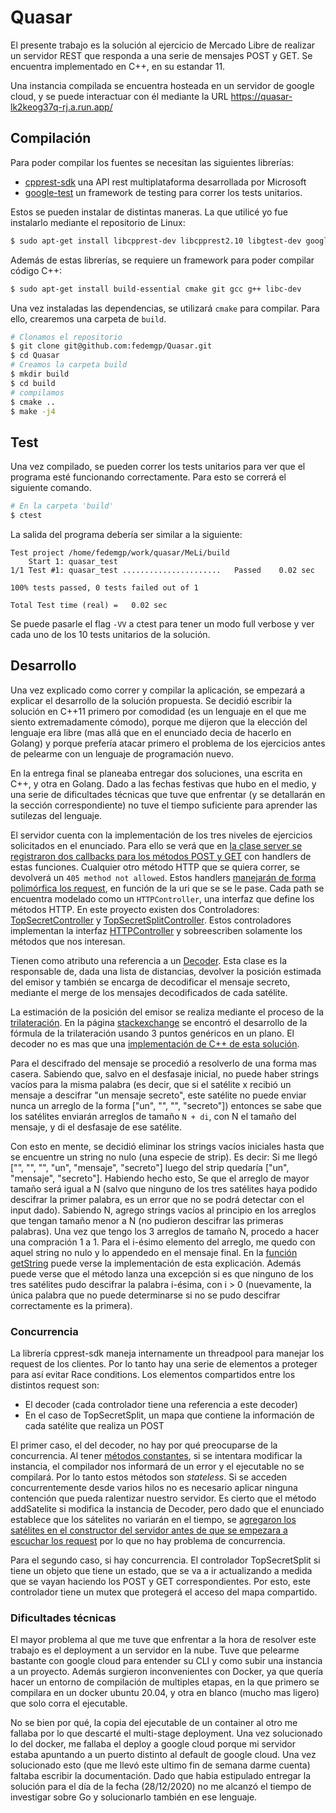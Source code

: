 # Quasar

El presente trabajo es la solución al ejercicio de Mercado Libre de realizar un servidor REST
que responda a una serie de mensajes POST y GET. Se encuentra implementado en C++, en su estandar 11.

Una instancia compilada se encuentra hosteada en un servidor de google cloud, y se puede interactuar
con él mediante la URL https://quasar-lk2keog37q-rj.a.run.app/

## Compilación

Para poder compilar los fuentes se necesitan las siguientes librerías:

* [cpprest-sdk](https://github.com/microsoft/cpprestsdk) una API rest multiplataforma desarrollada por Microsoft
* [google-test](https://github.com/google/googletest) un framework de testing para correr los tests unitarios.

Estos se pueden instalar de distintas maneras. La que utilicé yo fue instalarlo mediante el repositorio de 
Linux:

```bash
$ sudo apt-get install libcpprest-dev libcpprest2.10 libgtest-dev googletest-tools googletest
```

Además de estas librerías, se requiere un framework para poder compilar código C++:

```bash
$ sudo apt-get install build-essential cmake git gcc g++ libc-dev
```

Una vez instaladas las dependencias, se utilizará `cmake` para compilar. Para ello, crearemos una carpeta de `build`.

```bash
# Clonamos el repositorio
$ git clone git@github.com:fedemgp/Quasar.git
$ cd Quasar
# Creamos la carpeta build
$ mkdir build
$ cd build
# compilamos
$ cmake ..
$ make -j4
```


## Test
Una vez compilado, se pueden correr los tests unitarios para ver que el programa esté funcionando correctamente. Para esto
se correrá el siguiente comando.

```bash
# En la carpeta 'build'
$ ctest
```

La salida del programa debería ser similar a la siguiente:

```
Test project /home/fedemgp/work/quasar/MeLi/build
    Start 1: quasar_test
1/1 Test #1: quasar_test ......................   Passed    0.02 sec

100% tests passed, 0 tests failed out of 1

Total Test time (real) =   0.02 sec
```

Se puede pasarle el flag `-VV` a ctest para tener un modo full verbose y ver cada uno de los 10 tests unitarios de la solución.

## Desarrollo

Una vez explicado como correr y compilar la aplicación, se empezará a explicar el desarrollo de la solución propuesta.
Se decidió escribir la solución en C++11 primero por comodidad (es un lenguaje en el que me siento extremadamente
cómodo), porque me dijeron que la elección del lenguaje era libre (mas allá que en el enunciado decia de hacerlo en Golang)
y porque prefería atacar primero el problema de los ejercicios antes de pelearme con un lenguaje de programación nuevo.

En la entrega final se planeaba entregar dos soluciones, una escrita en C++, y otra en Golang. Dado a las fechas festivas
que hubo en el medio, y una serie de dificultades técnicas que tuve que enfrentar (y se detallarán en la sección correspondiente)
no tuve el tiempo suficiente para aprender las sutilezas del lenguaje.

El servidor cuenta con la implementación de los tres niveles de ejercicios solicitados en el enunciado. Para ello se verá que en
[la clase server se registraron dos callbacks para los métodos POST y GET](https://github.com/fedemgp/Quasar/blob/main/src/Server.cpp#L23-L24)
con handlers de estas funciones. Cualquier otro método HTTP que se quiera correr, se devolverá un `405 method not allowed`.
Estos handlers [manejarán de forma polimórfica los request](https://github.com/fedemgp/Quasar/blob/main/src/Server.cpp#L68-L74),
en función de la uri que se se le pase. Cada path se encuentra modelado como un `HTTPController`, una interfaz que
define los métodos HTTP. En este proyecto existen dos Controladores: [TopSecretController](https://github.com/fedemgp/Quasar/blob/main/src/TopSecretController.cpp) y [TopSecretSplitController](https://github.com/fedemgp/Quasar/blob/main/src/TopSecretSplitController.cpp).
Estos controladores implementan la interfaz [HTTPController](https://github.com/fedemgp/Quasar/blob/main/src/HttpController.h)
y sobreescriben solamente los métodos que nos interesan.

Tienen como atributo una referencia a un [Decoder](https://github.com/fedemgp/Quasar/blob/main/src/Decoder.h).
Esta clase es la responsable de, dada una lista de distancias, devolver la posición estimada del emisor y también se encarga
de decodificar el mensaje secreto, mediante el merge de los mensajes decodificados de cada satélite.

La estimación de la posición del emisor se realiza mediante el proceso de la [trilateración](https://es.wikipedia.org/wiki/Trilateraci%C3%B3n).
En la página [stackexchange](https://math.stackexchange.com/questions/884807/find-x-location-using-3-known-x-y-location-using-trilateration)
se encontró el desarrollo de la fórmula de la trilateración usando 3 puntos genéricos en un plano. El decoder no es mas que 
una [implementación de C++ de esta solución](https://github.com/fedemgp/Quasar/blob/main/src/Decoder.cpp#L12-L54).

Para el descifrado del mensaje se procedió a resolverlo de una forma mas casera. Sabiendo que, salvo en el desfasaje inicial,
no puede haber strings vacíos para la misma palabra (es decir, que si el satélite x recibió un mensaje a descifrar "un mensaje secreto",
este satélite no puede enviar nunca un arreglo de la forma ["un", "", "", "secreto"]) entonces se sabe que los satélites enviarán
arreglos de tamaño `N + di`, con N el tamaño del mensaje, y di el desfasaje de ese satélite. 

Con esto en mente, se decidió eliminar los strings vacíos iniciales hasta que se encuentre un string no nulo (una especie de strip).
Es decir: Si me llegó ["", "", "", "un", "mensaje", "secreto"] luego del strip quedaría ["un", "mensaje", "secreto"]. Habiendo hecho esto,
Se que el arreglo de mayor tamaño será igual a N (salvo que ninguno de los tres satélites haya podido descifrar la primer palabra, es
un error que no se podrá detectar con el input dado). Sabiendo N, agrego strings vacíos al principio en los arreglos que tengan
tamaño menor a N (no pudieron descifrar las primeras palabras). Una vez que tengo los 3 arreglos de tamaño N, procedo a hacer una
compración 1 a 1. Para el i-ésimo elemento del arreglo, me quedo con aquel string no nulo y lo appendedo en el mensaje final. 
En la [función getString](https://github.com/fedemgp/Quasar/blob/main/src/Decoder.cpp#L55-L96) puede verse la implementación
de esta explicación. Además puede verse que el método lanza una excepción si es que ninguno de los tres satélites pudo descifrar
la palabra i-ésima, con i > 0 (nuevamente, la única palabra que no puede determinarse si no se pudo descifrar correctamente es
la primera).

### Concurrencia
La librería cpprest-sdk maneja internamente un threadpool para manejar los request de los clientes. Por lo tanto hay una serie
de elementos a proteger para así evitar Race conditions. Los elementos compartidos entre los distintos request son:

* El decoder (cada controlador tiene una referencia a este decoder)
* En el caso de TopSecretSplit, un mapa que contiene la información de cada satélite que realiza un POST

El primer caso, el del decoder, no hay por qué preocuparse de la concurrencia. Al tener [métodos constantes](https://github.com/fedemgp/Quasar/blob/main/src/Decoder.h#L38-L48), si se intentara modificar la instancia, el compilador nos informará de un error y 
el ejecutable no se compilará. Por lo tanto estos métodos son _stateless_. Si se acceden
concurrentemente desde varios hilos no es necesario aplicar ninguna contención que pueda ralentizar nuestro servidor. 
Es cierto que el método addSatelite si modifica la instancia de Decoder, pero dado que el enunciado establece que los
sátelites no variarán en el tiempo, se [agregaron los satélites en el constructor del servidor antes de que se empezara
a escuchar los request](https://github.com/fedemgp/Quasar/blob/main/src/Server.cpp#L18-L29) por lo que no hay problema
de concurrencia.

Para el segundo caso, si hay concurrencia. El controlador TopSecretSplit si tiene un objeto que tiene un estado,
que se va a ir actualizando a medida que se vayan haciendo los POST y GET correspondientes. Por esto, este controlador
tiene un mutex que protegerá el acceso del mapa compartido.

### Dificultades técnicas

El mayor problema al que me tuve que enfrentar a la hora de resolver este trabajo es el deployment a un servidor en la nube.
Tuve que pelearme bastante con google cloud para entender su CLI y como subir una instancia a un proyecto. Además surgieron
inconvenientes con Docker, ya que quería hacer un entorno de compilación de multiples etapas, en la que primero se compilara en un docker ubuntu 20.04, y otra en blanco (mucho mas ligero) que solo corra el ejecutable.

No se bien por qué, la copia del ejecutable de un container al otro me fallaba por lo que descarté el multi-stage deployment. 
Una vez solucionado lo del docker, me fallaba el deploy a google cloud porque mi servidor estaba apuntando a un
puerto distinto al default de google cloud. Una vez solucionado esto (que me llevó este ultimo fin de semana darme cuenta) faltaba
escribir la documentación. Dado que habia estipulado entregar la solución para el día de la fecha (28/12/2020) no me alcanzó el tiempo
de investigar sobre Go y solucionarlo también en ese lenguaje.
